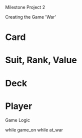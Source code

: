 Milestone Project 2

Creating the Game 'War'

# Card
# Suit, Rank, Value

# Deck

# Player

Game Logic

while game_on
    while at_war